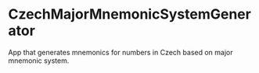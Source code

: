 # CzechMajorMnemonicSystemGenerator
App that generates mnemonics for numbers in Czech based on major mnemonic system.
